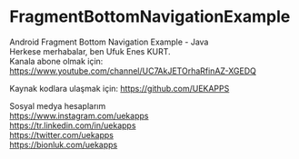 # FragmentBottomNavigationExample
 Android Fragment Bottom Navigation Example - Java  
 Herkese merhabalar, ben Ufuk Enes KURT.  
 Kanala abone olmak için: https://www.youtube.com/channel/UC7AkJETOrhaRfinAZ-XGEDQ  
  
 Kaynak kodlara ulaşmak için: https://github.com/UEKAPPS  
  
Sosyal medya hesaplarım  
https://www.instagram.com/uekapps  
https://tr.linkedin.com/in/uekapps  
https://twitter.com/uekapps  
https://bionluk.com/uekapps  
